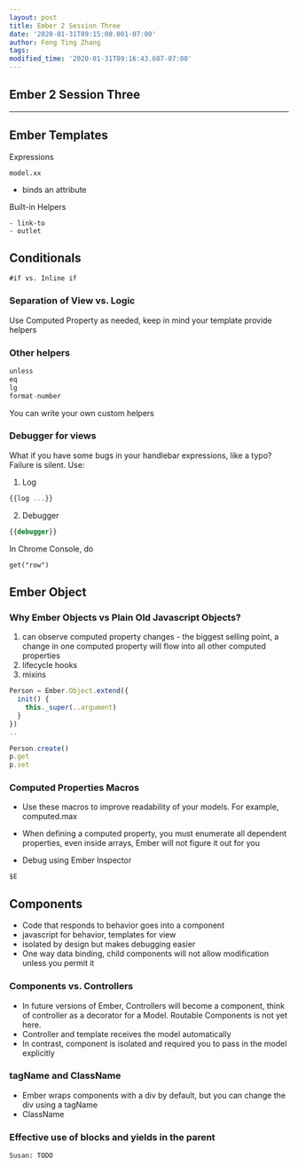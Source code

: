 ```yaml
---
layout: post
title: Ember 2 Session Three
date: '2020-01-31T09:15:00.001-07:00'
author: Feng Ting Zhang
tags:
modified_time: '2020-01-31T09:16:43.607-07:00'
---
```


## Ember 2 Session Three

----------

## Ember Templates
Expressions 
```
model.xx
```

- binds an attribute


Built-in Helpers
```
- link-to
- outlet
```

## Conditionals
```
#if vs. Inline if
```


### Separation of View vs. Logic
Use Computed Property as needed, keep in mind your template provide helpers

### Other helpers
```javascript
unless
eq
lg
format-number
```

You can write your own custom helpers

### Debugger for views
What if you have some bugs in your handlebar expressions, like a typo? Failure is silent. Use:

1. Log 
```javascript
{{log ...}}
```

2. Debugger
```javascript
{{debugger}}
```

In Chrome Console, do
```
get("row")
```


## Ember Object
### Why Ember Objects vs Plain Old Javascript Objects?
1. can observe computed property changes - the biggest selling point, a change in one computed property will flow into all other computed properties
2. lifecycle hooks
3. mixins

```javascript
Person = Ember.Object.extend({ 
  init() {
    this._super(..argument)
  } 
})
..

Person.create()
p.get
p.set
```

### Computed Properties Macros
* Use these macros to improve readability of your models. For example, computed.max
* When defining a computed property, you must enumerate all dependent properties, even inside arrays, Ember will not figure it out for you


* Debug using Ember Inspector
```
$E
```

## Components
* Code that responds to behavior goes into a component
* javascript for behavior, templates for view
* isolated by design but makes debugging easier
* One way data binding, child components will not allow modification unless you permit it

### Components vs. Controllers
* In future versions of Ember, Controllers will become a component, think of controller as a decorator for a Model. Routable Components is not yet here.
* Controller and template receives the model automatically
* In contrast, component is isolated and required you to pass in the model explicitly

### tagName and ClassName
* Ember wraps components with a div by default, but you can change the div using a tagName
* ClassName

### Effective use of blocks and yields in the parent
```
Susan: TODO
```
